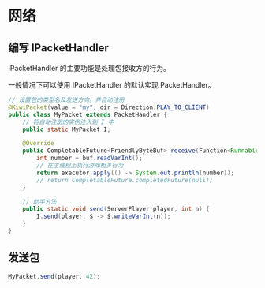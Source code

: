# 网络

## 编写 IPacketHandler

IPacketHandler 的主要功能是处理包接收方的行为。

一般情况下可以使用 IPacketHandler 的默认实现 PacketHandler。

```java
// 设置包的类型名及发送方向。并自动注册
@KiwiPacket(value = "my", dir = Direction.PLAY_TO_CLIENT)
public class MyPacket extends PacketHandler {
	// 将自动注册的实例注入到 I 中
	public static MyPacket I;

	@Override
	public CompletableFuture<FriendlyByteBuf> receive(Function<Runnable, CompletableFuture<FriendlyByteBuf>> executor, FriendlyByteBuf buf, ServerPlayer responseSender) {
		int number = buf.readVarInt();
		// 在主线程上执行游戏相关行为
		return executor.apply(() -> System.out.println(number));
		// return CompletableFuture.completedFuture(null);
	}

	// 助手方法
	public static void send(ServerPlayer player, int n) {
		I.send(player, $ -> $.writeVarInt(n));
	}
}
```

## 发送包

```java
MyPacket.send(player, 42);
```
